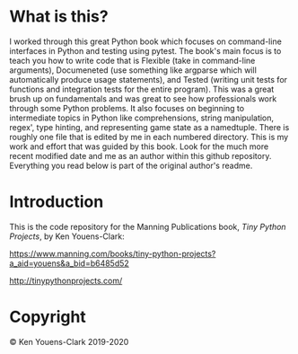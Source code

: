 # What is this?

I worked through this great Python book which focuses on command-line interfaces in Python
and testing using pytest. The book's main focus is to teach you how to write code that is Flexible (take in command-line arguments), 
Documeneted (use something like argparse which will automatically produce usage statements), and Tested (writing
unit tests for functions and integration tests for the entire program).
This was a great brush up on fundamentals and was great to see how professionals work through some Python problems.
It also focuses on beginning to intermediate topics in Python like comprehensions, string manipulation,
regex', type hinting, and representing game state as a namedtuple. There is roughly one file that is edited by me in each numbered directory. This is my work
and effort that was guided by this book. Look for the much more recent modified date and me as an author within this 
github repository.
Everything you read below is part of the original author's readme.

# Introduction

This is the code repository for the Manning Publications book, _Tiny Python Projects_, by Ken Youens-Clark:

https://www.manning.com/books/tiny-python-projects?a_aid=youens&a_bid=b6485d52

http://tinypythonprojects.com/


# Copyright

© Ken Youens-Clark 2019-2020
